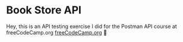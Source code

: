 # Book Store API  
Hey, this is an API testing exercise I did for the Postman API course at freeCodeCamp.org [freeCodeCamp.org](https://www.freecodecamp.org/news/learn-how-to-use-postman-to-test-apis/)
🖖

